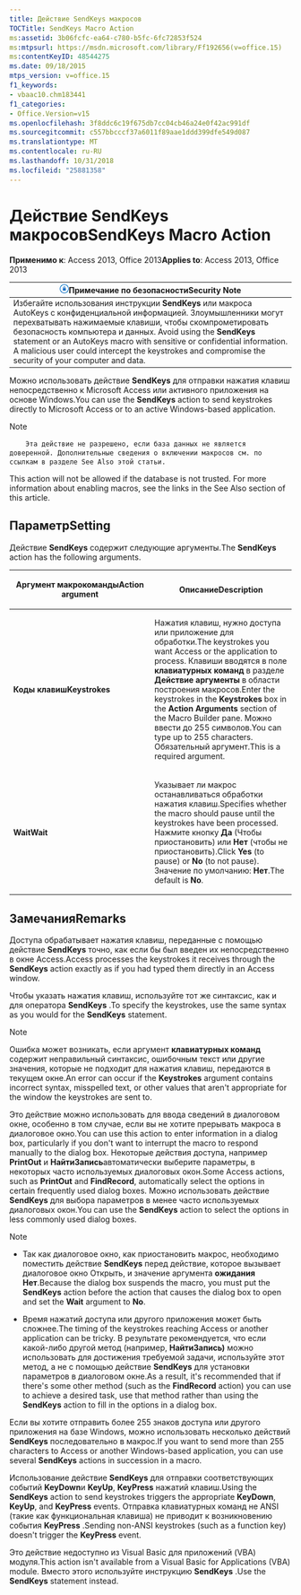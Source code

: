 ```yaml
---
title: Действие SendKeys макросов
TOCTitle: SendKeys Macro Action
ms:assetid: 3b06fcfc-ea64-c780-b5fc-6fc72853f524
ms:mtpsurl: https://msdn.microsoft.com/library/Ff192656(v=office.15)
ms:contentKeyID: 48544275
ms.date: 09/18/2015
mtps_version: v=office.15
f1_keywords:
- vbaac10.chm183441
f1_categories:
- Office.Version=v15
ms.openlocfilehash: 3f8ddc6c19f675db7cc04cb46a24e0f42ac991df
ms.sourcegitcommit: c557bbcccf37a6011f89aae1ddd399dfe549d087
ms.translationtype: MT
ms.contentlocale: ru-RU
ms.lasthandoff: 10/31/2018
ms.locfileid: "25881358"
---
```

# <a name="sendkeys-macro-action"></a><span data-ttu-id="aafba-102">Действие SendKeys макросов</span><span class="sxs-lookup"><span data-stu-id="aafba-102">SendKeys Macro Action</span></span>


<span data-ttu-id="aafba-103">**Применимо к**: Access 2013, Office 2013</span><span class="sxs-lookup"><span data-stu-id="aafba-103">**Applies to**: Access 2013, Office 2013</span></span>

<table>
<thead>
<tr class="header">
<th><img src="media/access-alert-security.gif" title="Примечание по безопасности" alt="Security note" /><span data-ttu-id="aafba-105"><strong>Примечание по безопасности</strong></span><span class="sxs-lookup"><span data-stu-id="aafba-105"><strong>Security Note</strong></span></span></th>
</tr>
</thead>
<tbody>
<tr class="odd">
<td><span data-ttu-id="aafba-p101">
			Избегайте использования инструкции <strong>SendKeys</strong> или макроса AutoKeys с конфиденциальной информацией. Злоумышленники могут перехватывать нажимаемые клавиши, чтобы скомпрометировать безопасность компьютера и данных.
</span><span class="sxs-lookup"><span data-stu-id="aafba-p101">Avoid using the <strong>SendKeys</strong> statement or an AutoKeys macro with sensitive or confidential information. A malicious user could intercept the keystrokes and compromise the security of your computer and data.</span></span></td>
</tr>
</tbody>
</table>


<span data-ttu-id="aafba-108">Можно использовать действие **SendKeys** для отправки нажатия клавиш непосредственно к Microsoft Access или активного приложения на основе Windows.</span><span class="sxs-lookup"><span data-stu-id="aafba-108">You can use the **SendKeys** action to send keystrokes directly to Microsoft Access or to an active Windows-based application.</span></span>


> [!NOTE]
> <P><span data-ttu-id="aafba-p102">
		Эта действие не разрешено, если база данных не является доверенной. Дополнительные сведения о включении макросов см. по ссылкам в разделе See Also этой статьи.
</span><span class="sxs-lookup"><span data-stu-id="aafba-p102">This action will not be allowed if the database is not trusted. For more information about enabling macros, see the links in the See Also section of this article.</span></span></P>



## <a name="setting"></a><span data-ttu-id="aafba-111">Параметр</span><span class="sxs-lookup"><span data-stu-id="aafba-111">Setting</span></span>

<span data-ttu-id="aafba-112">Действие **SendKeys** содержит следующие аргументы.</span><span class="sxs-lookup"><span data-stu-id="aafba-112">The **SendKeys** action has the following arguments.</span></span>

<table>
<colgroup>
<col style="width: 50%" />
<col style="width: 50%" />
</colgroup>
<thead>
<tr class="header">
<th><p><span data-ttu-id="aafba-113">Аргумент макрокоманды</span><span class="sxs-lookup"><span data-stu-id="aafba-113">Action argument</span></span></p></th>
<th><p><span data-ttu-id="aafba-114">Описание</span><span class="sxs-lookup"><span data-stu-id="aafba-114">Description</span></span></p></th>
</tr>
</thead>
<tbody>
<tr class="odd">
<td><p><span data-ttu-id="aafba-115"><strong>Коды клавиш</strong></span><span class="sxs-lookup"><span data-stu-id="aafba-115"><strong>Keystrokes</strong></span></span></p></td>
<td><p><span data-ttu-id="aafba-116">Нажатия клавиш, нужно доступа или приложение для обработки.</span><span class="sxs-lookup"><span data-stu-id="aafba-116">The keystrokes you want Access or the application to process.</span></span> <span data-ttu-id="aafba-117">Клавиши вводятся в поле <strong>клавиатурных команд</strong> в разделе <strong>Действие аргументы</strong> в области построения макросов.</span><span class="sxs-lookup"><span data-stu-id="aafba-117">Enter the keystrokes in the <strong>Keystrokes</strong> box in the <strong>Action Arguments</strong> section of the Macro Builder pane.</span></span> <span data-ttu-id="aafba-118">Можно ввести до 255 символов.</span><span class="sxs-lookup"><span data-stu-id="aafba-118">You can type up to 255 characters.</span></span> <span data-ttu-id="aafba-119">Обязательный аргумент.</span><span class="sxs-lookup"><span data-stu-id="aafba-119">This is a required argument.</span></span></p></td>
</tr>
<tr class="even">
<td><p><span data-ttu-id="aafba-120"><strong>Wait</strong></span><span class="sxs-lookup"><span data-stu-id="aafba-120"><strong>Wait</strong></span></span></p></td>
<td><p><span data-ttu-id="aafba-121">Указывает ли макрос останавливаться обработки нажатия клавиш.</span><span class="sxs-lookup"><span data-stu-id="aafba-121">Specifies whether the macro should pause until the keystrokes have been processed.</span></span> <span data-ttu-id="aafba-122">Нажмите кнопку <strong>Да</strong> (Чтобы приостановить) или <strong>Нет</strong> (чтобы не приостановить).</span><span class="sxs-lookup"><span data-stu-id="aafba-122">Click <strong>Yes</strong> (to pause) or <strong>No</strong> (to not pause).</span></span> <span data-ttu-id="aafba-123">Значение по умолчанию: <strong>Нет</strong>.</span><span class="sxs-lookup"><span data-stu-id="aafba-123">The default is <strong>No</strong>.</span></span></p></td>
</tr>
</tbody>
</table>


## <a name="remarks"></a><span data-ttu-id="aafba-124">Замечания</span><span class="sxs-lookup"><span data-stu-id="aafba-124">Remarks</span></span>

<span data-ttu-id="aafba-125">Доступа обрабатывает нажатия клавиш, переданные с помощью действие **SendKeys** точно, как если бы был введен их непосредственно в окне Access.</span><span class="sxs-lookup"><span data-stu-id="aafba-125">Access processes the keystrokes it receives through the **SendKeys** action exactly as if you had typed them directly in an Access window.</span></span>

<span data-ttu-id="aafba-126">Чтобы указать нажатия клавиш, используйте тот же синтаксис, как и для оператора **SendKeys** .</span><span class="sxs-lookup"><span data-stu-id="aafba-126">To specify the keystrokes, use the same syntax as you would for the **SendKeys** statement.</span></span>


> [!NOTE]
> <P><span data-ttu-id="aafba-127">Ошибка может возникать, если аргумент <STRONG>клавиатурных команд</STRONG> содержит неправильный синтаксис, ошибочным текст или другие значения, которые не подходит для нажатия клавиш, передаются в текущем окне.</span><span class="sxs-lookup"><span data-stu-id="aafba-127">An error can occur if the <STRONG>Keystrokes</STRONG> argument contains incorrect syntax, misspelled text, or other values that aren't appropriate for the window the keystrokes are sent to.</span></span></P>



<span data-ttu-id="aafba-128">Это действие можно использовать для ввода сведений в диалоговом окне, особенно в том случае, если вы не хотите прерывать макроса в диалоговое окно.</span><span class="sxs-lookup"><span data-stu-id="aafba-128">You can use this action to enter information in a dialog box, particularly if you don't want to interrupt the macro to respond manually to the dialog box.</span></span> <span data-ttu-id="aafba-129">Некоторые действия доступа, например **PrintOut** и **НайтиЗапись**автоматически выберите параметры, в некоторых часто используемых диалоговых окон.</span><span class="sxs-lookup"><span data-stu-id="aafba-129">Some Access actions, such as **PrintOut** and **FindRecord**, automatically select the options in certain frequently used dialog boxes.</span></span> <span data-ttu-id="aafba-130">Можно использовать действие **SendKeys** для выбора параметров в менее часто используемых диалоговых окон.</span><span class="sxs-lookup"><span data-stu-id="aafba-130">You can use the **SendKeys** action to select the options in less commonly used dialog boxes.</span></span>


> [!NOTE]
> <UL>
> <LI>
> <P><span data-ttu-id="aafba-131">Так как диалоговое окно, как приостановить макрос, необходимо поместить действие <STRONG>SendKeys</STRONG> перед действие, которое вызывает диалоговое окно Открыть, и значение аргумента <STRONG>ожидания</STRONG> <STRONG>Нет</STRONG>.</span><span class="sxs-lookup"><span data-stu-id="aafba-131">Because the dialog box suspends the macro, you must put the <STRONG>SendKeys</STRONG> action before the action that causes the dialog box to open and set the <STRONG>Wait</STRONG> argument to <STRONG>No</STRONG>.</span></span></P>
> <LI>
> <P><span data-ttu-id="aafba-132">Время нажатий доступа или другого приложения может быть сложнее.</span><span class="sxs-lookup"><span data-stu-id="aafba-132">The timing of the keystrokes reaching Access or another application can be tricky.</span></span> <span data-ttu-id="aafba-133">В результате рекомендуется, что если какой-либо другой метод (например, <STRONG>НайтиЗапись)</STRONG> можно использовать для достижения требуемой задачи, используйте этот метод, а не с помощью действие <STRONG>SendKeys</STRONG> для установки параметров в диалоговом окне.</span><span class="sxs-lookup"><span data-stu-id="aafba-133">As a result, it's recommended that if there's some other method (such as the <STRONG>FindRecord</STRONG> action) you can use to achieve a desired task, use that method rather than using the <STRONG>SendKeys</STRONG> action to fill in the options in a dialog box.</span></span></P></LI></UL>



<span data-ttu-id="aafba-134">Если вы хотите отправить более 255 знаков доступа или другого приложения на базе Windows, можно использовать несколько действий **SendKeys** последовательно в макрос.</span><span class="sxs-lookup"><span data-stu-id="aafba-134">If you want to send more than 255 characters to Access or another Windows-based application, you can use several **SendKeys** actions in succession in a macro.</span></span>

<span data-ttu-id="aafba-135">Использование действие **SendKeys** для отправки соответствующих событий **KeyDown**и **KeyUp**, **KeyPress** нажатий клавиш.</span><span class="sxs-lookup"><span data-stu-id="aafba-135">Using the **SendKeys** action to send keystrokes triggers the appropriate **KeyDown**, **KeyUp**, and **KeyPress** events.</span></span> <span data-ttu-id="aafba-136">Отправка клавиатурных команд не ANSI (такие как функциональная клавиша) не приводит к возникновению события **KeyPress** .</span><span class="sxs-lookup"><span data-stu-id="aafba-136">Sending non-ANSI keystrokes (such as a function key) doesn't trigger the **KeyPress** event.</span></span>

<span data-ttu-id="aafba-137">Это действие недоступно из Visual Basic для приложений (VBA) модуля.</span><span class="sxs-lookup"><span data-stu-id="aafba-137">This action isn't available from a Visual Basic for Applications (VBA) module.</span></span> <span data-ttu-id="aafba-138">Вместо этого используйте инструкцию **SendKeys** .</span><span class="sxs-lookup"><span data-stu-id="aafba-138">Use the **SendKeys** statement instead.</span></span>

